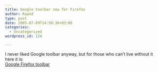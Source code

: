 ```yaml
---
title: Google toolbar now for Firefox
author: Rayed
type: post
date: 2005-07-09T14:50:36+03:00
categories:
  - Uncategorized
wordpress_id: 124

---
```

<p>I never liked Google toolbar anyway, but for those who can&#8217;t live without it here it is:<br />
<a href="http://toolbar.google.com/firefox/">Google Firefox toolbar</a></p>
